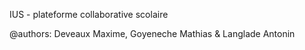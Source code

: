 IUS - plateforme collaborative scolaire

@authors: Deveaux Maxime, Goyeneche Mathias & Langlade Antonin 
